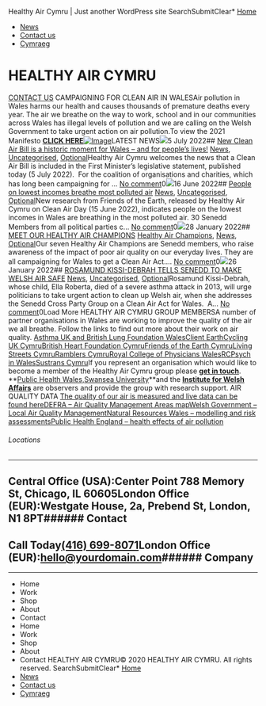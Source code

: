 
Healthy Air Cymru | Just another WordPress site
SearchSubmitClear* [Home](https://healthyair.cymru/)
* [News](http://138.68.131.48/#news)
* [Contact us](https://healthyair.cymru/contact-us/)
* [Cymraeg](http://healthyair.cymru/?lang=cy "Cymraeg")
# HEALTHY AIR CYMRU
[CONTACT US](/contact-us/) 
CAMPAIGNING FOR CLEAN AIR IN WALESAir pollution in Wales harms our health and causes thousands of premature deaths every year. The air we breathe on the way to work, school and in our communities across Wales has illegal levels of pollution and we are calling on the Welsh Government to take urgent action on air pollution.To view the 2021 Manifesto **[CLICK HERE](/2021/04/01/healthy-air-cymru-manifesto-2021/)**[![Image](https://healthyair.cymru/wp-content/uploads/2021/04/Manifesto-2021-3.png)](/2021/04/01/healthy-air-cymru-manifesto-2021/)LATEST NEWS![](https://healthyair.cymru/wp-content/uploads/2021/04/Joseph-Carter.jpg)5 July 2022## [New Clean Air Bill is a historic moment for Wales – and for people’s lives!](https://healthyair.cymru/2022/07/05/new-clean-air-bill-is-a-historic-moment-for-wales-and-for-peoples-lives/)
[News](https://healthyair.cymru/category/news/), [Uncategorised](https://healthyair.cymru/category/uncategorised/), [Optional](https://healthyair.cymru/?taxonomy=translation_priority&term=optional)Healthy Air Cymru welcomes the news that a Clean Air Bill is included in the First Minister’s legislative statement, published today (5 July 2022).  For the coalition of organisations and charities, which has long been campaigning for ...
[No comment](https://healthyair.cymru/2022/07/05/new-clean-air-bill-is-a-historic-moment-for-wales-and-for-peoples-lives/)0![](https://healthyair.cymru/wp-content/uploads/2022/06/Paula-Dunster-with-her-son-1024x768.jpg)16 June 2022## [People on lowest incomes breathe most polluted air](https://healthyair.cymru/2022/06/16/people-on-lowest-incomes-breathe-most-polluted-air/)
[News](https://healthyair.cymru/category/news/), [Uncategorised](https://healthyair.cymru/category/uncategorised/), [Optional](https://healthyair.cymru/?taxonomy=translation_priority&term=optional)New research from Friends of the Earth, released by Healthy Air Cymru on Clean Air Day (15 June 2022), indicates people on the lowest incomes in Wales are breathing in the most polluted air. 30 Senedd Members from all political parties c...
[No comment](https://healthyair.cymru/2022/06/16/people-on-lowest-incomes-breathe-most-polluted-air/)0![](https://healthyair.cymru/wp-content/uploads/2022/01/Jane_Dodds-200x200-3-1.jpg)28 January 2022## [MEET OUR HEALTHY AIR CHAMPIONS](https://healthyair.cymru/2022/01/28/meet-our-healthy-air-champions/)
[Healthy Air Champions](https://healthyair.cymru/category/champions/), [News](https://healthyair.cymru/category/news/), [Optional](https://healthyair.cymru/?taxonomy=translation_priority&term=optional)Our seven Healthy Air Champions are Senedd members, who raise awareness of the impact of poor air quality on our everyday lives. They are all campaigning for Wales to get a Clean Air Act....
[No comment](https://healthyair.cymru/2022/01/28/meet-our-healthy-air-champions/)0![](https://healthyair.cymru/wp-content/uploads/2022/01/1548834661824_SR1-ROSAMUND-ASTHMA-AIR-POLLUTION-1.jpeg)26 January 2022## [ROSAMUND KISSI-DEBRAH TELLS SENEDD TO MAKE WELSH AIR SAFE](https://healthyair.cymru/2022/01/26/rosamund-kissi-debrah-tells-senedd-to-make-welsh-air-safe/)
[News](https://healthyair.cymru/category/news/), [Uncategorised](https://healthyair.cymru/category/uncategorised/), [Optional](https://healthyair.cymru/?taxonomy=translation_priority&term=optional)Rosamund Kissi-Debrah, whose child, Ella Roberta, died of a severe asthma attack in 2013, will urge politicians to take urgent action to clean up Welsh air, when she addresses the Senedd Cross Party Group on a Clean Air Act for Wales.  A...
[No comment](https://healthyair.cymru/2022/01/26/rosamund-kissi-debrah-tells-senedd-to-make-welsh-air-safe/)0Load More HEALTHY AIR CYMRU GROUP MEMBERSA number of partner organisations in Wales are working to improve the quality of the air we all breathe.
Follow the links to find out more about their work on air quality.
[Asthma UK and British Lung Foundation Wales](https://www.blf.org.uk/)[Client Earth](https://www.clientearth.org/)[Cycling UK Cymru](https://www.cyclinguk.org/wales)[British Heart Foundation Cymru](https://www.bhf.org.uk)[Friends of the Earth Cymru](https://www.foe.cymru/)[Living Streets Cymru](https://www.livingstreets.org.uk/about-us/wales)[Ramblers Cymru](https://www.ramblers.org.uk/wales.aspx)[Royal College of Physicians Wales](https://www.rcplondon.ac.uk/about-rcp/whos-who/people/wales)[RCPsych in Wales](https://www.rcpsych.ac.uk/members/devolved-nations/rcpsych-in-wales)[Sustrans Cymru](https://www.sustrans.org.uk/about-us/our-work-in-wales)If you represent an organisation which would like to become a member of the Healthy Air Cymru group please [**get in touch**](/contact-us/).
**[Public Health Wales,](http://www.wales.nhs.uk/sitesplus/888/page/81974)[Swansea University](http://www.swansea.ac.uk/)**and the **[Institute for Welsh Affairs](http://www.iwa.wales/)** are observers and provide the group with research support.
AIR QUALITY DATA
[The quality of our air is measured and live data can be found here](http://www.welshairquality.co.uk/)[DEFRA – Air Quality Management Areas map](https://uk-air.defra.gov.uk/aqma/maps)[Welsh Government – Local Air Quality Management](http://gov.wales/topics/environmentcountryside/epq/airqualitypollution/airquality/guidance/?lang=en)[Natural Resources Wales – modelling and risk assessments](https://naturalresources.wales/guidance-and-advice/environmental-topics/air-quality/air-quality-modelling-and-risk-assessment/?lang=en)[Public Health England – health effects of air pollution](https://www.gov.uk/government/uploads/system/uploads/attachment_data/file/332854/PHE_CRCE_010.pdf)
###### Locations
---
Central Office (USA):Center Point 788 Memory St, Chicago, IL 60605London Office (EUR):Westgate House, 2a, Prebend St, London, N1 8PT###### Contact
---
Call Today[(416) 699-8071](tel:4166998071)London Office (EUR):[hello@yourdomain.com](mailto:hello@yourdomain.com)###### Company
---
---
* Home
* Work
* Shop
* About
* Contact
* Home
* Work
* Shop
* About
* Contact
HEALTHY AIR CYMRU© 2020 HEALTHY AIR CYMRU. All rights reserved.
SearchSubmitClear* [Home](https://healthyair.cymru/)
* [News](http://138.68.131.48/#news)
* [Contact us](https://healthyair.cymru/contact-us/)
* [Cymraeg](http://healthyair.cymru/?lang=cy "Cymraeg")
 
 

